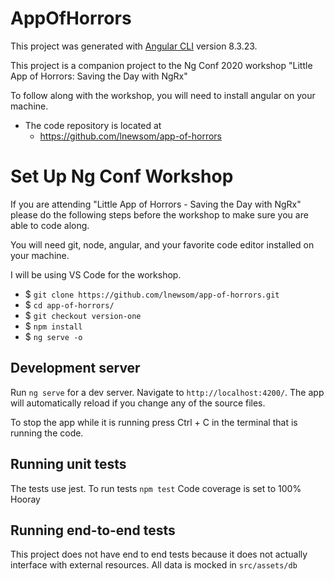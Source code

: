 # AppOfHorrors

This project was generated with [Angular CLI](https://github.com/angular/angular-cli) version 8.3.23.

This project is a companion project to the Ng Conf 2020 workshop "Little App of Horrors: Saving the Day with NgRx"

To follow along with the workshop, you will need to install angular on your machine.
* The code repository is located at 
  * <https://github.com/lnewsom/app-of-horrors>

# Set Up Ng Conf Workshop
If you are attending "Little App of Horrors - Saving the Day with NgRx" please do the following steps before the workshop to make sure you are able to code along. 

You will need git, node, angular, and your favorite code editor installed on your machine. 

I will be using VS Code for the workshop.

* $ `git clone https://github.com/lnewsom/app-of-horrors.git`
* $ `cd app-of-horrors/`
* $ `git checkout version-one`
* $ `npm install`
* $ `ng serve -o`

## Development server

Run `ng serve` for a dev server. Navigate to `http://localhost:4200/`. The app will automatically reload if you change any of the source files. 

To stop the app while it is running press Ctrl + C in the terminal that is running the code.

## Running unit tests

The tests use jest. To run tests `npm test` 
Code coverage is set to 100% Hooray

## Running end-to-end tests

This project does not have end to end tests because it does not actually interface with external resources. All data is mocked in `src/assets/db`
